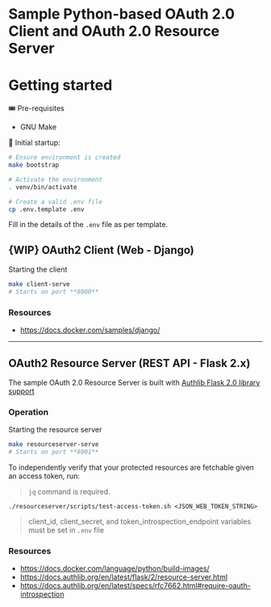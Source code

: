 # Sample Python-based OAuth 2.0 Client and OAuth 2.0 Resource Server

# Getting started

🎟  Pre-requisites

- GNU Make

🔌  Initial startup:

```bash
# Ensure environment is created
make bootstrap

# Activate the environment
. venv/bin/activate

# Create a valid .env file
cp .env.template .env
```

Fill in the details of the `.env` file as per template.

## {WIP} OAuth2 Client (Web - Django)

Starting the client

```bash
make client-serve
# Starts on port **8000**
```

### Resources

- https://docs.docker.com/samples/django/

---

## OAuth2 Resource Server (REST API - Flask 2.x)

The sample OAuth 2.0 Resource Server is built
with [Authlib Flask 2.0 library support](https://docs.authlib.org/en/latest/flask/2/index.html)

### Operation

Starting the resource server

```bash
make resourceserver-serve
# Starts on port **8001**
```

To independently verify that your protected resources are fetchable given an access token, run:

> `jq` command is required.

```shell
./resourceserver/scripts/test-access-token.sh <JSON_WEB_TOKEN_STRING>
```

> client_id, client_secret, and token_introspection_endpoint variables must be set in `.env` file

### Resources

- https://docs.docker.com/language/python/build-images/
- https://docs.authlib.org/en/latest/flask/2/resource-server.html
- https://docs.authlib.org/en/latest/specs/rfc7662.html#require-oauth-introspection